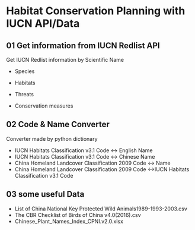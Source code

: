 # Habitat Conservation Planning with IUCN API/Data

## 01 Get information from IUCN Redlist API
Get IUCN Redlist information by Scientific Name
* Species

* Habitats

* Threats

* Conservation measures

## 02 Code & Name Converter
Converter made by python dictionary 

* IUCN Habitats Classification v3.1 Code <-> English Name
* IUCN Habitats Classification v3.1 Code <-> Chinese Name
* China Homeland Landcover Classification 2009 Code <-> Name
* China Homeland Landcover Classification 2009 Code <->IUCN Habitats Classification v3.1 Code

## 03 some useful Data
* List of China National Key Protected Wild Animals1989-1993-2003.csv
* The CBR Checklist of Birds of China v4.0(2016).csv
* Chinese_Plant_Names_Index_CPNI.v2.0.xlsx
